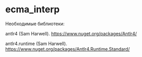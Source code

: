 # ecma_interp
Необходимые библиотеки:

antlr4 (Sam Harwell). https://www.nuget.org/packages/Antlr4/

antlr4.runtime (Sam Harwell). https://www.nuget.org/packages/Antlr4.Runtime.Standard/

